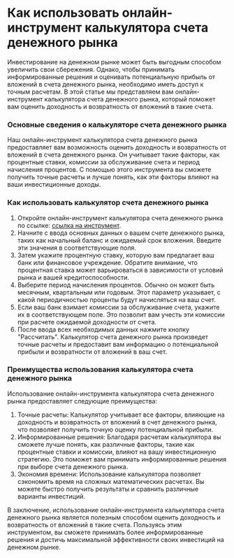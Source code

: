 Как использовать онлайн-инструмент калькулятора счета денежного рынка
=====================================================================

Инвестирование на денежном рынке может быть выгодным способом увеличить свои сбережения. Однако, чтобы принимать информированные решения и оценивать потенциальную прибыль от вложений в счета денежного рынка, необходимо иметь доступ к точным расчетам. В этой статье мы представляем вам онлайн-инструмент калькулятора счета денежного рынка, который поможет вам оценить доходность и возвратность от вложений в такие счета.

### Основные сведения о калькуляторе счета денежного рынка

Наш онлайн-инструмент калькулятора счета денежного рынка предоставляет вам возможность оценить доходность и возвратность от вложений в счета денежного рынка. Он учитывает такие факторы, как процентные ставки, комиссии за обслуживание счета и период начисления процентов. С помощью этого инструмента вы сможете получить точные расчеты и лучше понять, как эти факторы влияют на ваши инвестиционные доходы.

### Как использовать калькулятор счета денежного рынка

1. Откройте онлайн-инструмент калькулятора счета денежного рынка по ссылке: [ссылка на инструмент](https://www.onlinecalculatorsfree.com/ru/financial/money-market-account-calculator.html).
2. Начните с ввода основных данных о вашем счете денежного рынка, таких как начальный баланс и ожидаемый срок вложения. Введите эти значения в соответствующие поля.
3. Затем укажите процентную ставку, которую вам предлагает ваш банк или финансовое учреждение. Обратите внимание, что процентная ставка может варьироваться в зависимости от условий рынка и вашей кредитоспособности.
4. Выберите период начисления процентов. Обычно он может быть месячным, квартальным или годовым. Этот параметр указывает, с какой периодичностью проценты будут начисляться на ваш счет.
5. Если ваш банк взимает комиссии за обслуживание счета, укажите их в соответствующем поле. Это позволит вам учесть эти комиссии при расчете ожидаемой доходности от счета.
6. После ввода всех необходимых данных нажмите кнопку "Рассчитать". Калькулятор счета денежного рынка произведет точные расчеты и предоставит вам информацию о потенциальной прибыли и возвратности от вложений в ваш счет.

### Преимущества использования калькулятора счета денежного рынка

Использование онлайн-инструмента калькулятора счета денежного рынка предоставляет следующие преимущества:

1. Точные расчеты: Калькулятор учитывает все факторы, влияющие на доходность и возвратность от вложений в счет денежного рынка, что позволяет получить точную оценку потенциальной прибыли.
2. Информированные решения: Благодаря расчетам калькулятора вы сможете лучше понять, как различные факторы, такие как процентные ставки и комиссии, влияют на вашу инвестиционную стратегию. Это поможет вам принимать информированные решения при выборе счета денежного рынка.
3. Экономия времени: Использование калькулятора позволяет сэкономить время на сложных математических расчетах. Вы можете быстро получить результаты и сравнить различные варианты инвестиций.

В заключение, использование онлайн-инструмента калькулятора счета денежного рынка является полезным способом оценить доходность и возвратность от вложений в такие счета. Пользуясь этим инструментом, вы сможете принимать более информированные решения и достичь максимальной эффективности своих инвестиций на денежном рынке.